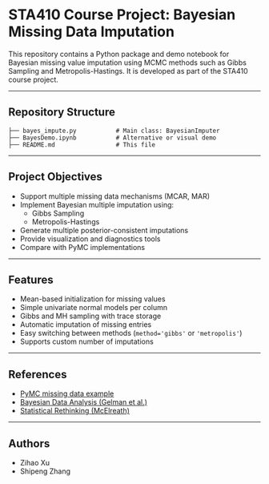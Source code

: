 # STA410 Course Project: Bayesian Missing Data Imputation

This repository contains a Python package and demo notebook for Bayesian missing value imputation using MCMC methods such as Gibbs Sampling and Metropolis-Hastings. It is developed as part of the STA410 course project.

---

## Repository Structure

```
├── bayes_impute.py           # Main class: BayesianImputer
├── BayesDemo.ipynb           # Alternative or visual demo
├── README.md                 # This file
```

---

##  Project Objectives

- Support multiple missing data mechanisms (MCAR, MAR)
- Implement Bayesian multiple imputation using:
  - Gibbs Sampling
  - Metropolis-Hastings
- Generate multiple posterior-consistent imputations
- Provide visualization and diagnostics tools
- Compare with PyMC implementations
---

## Features

- Mean-based initialization for missing values
- Simple univariate normal models per column
- Gibbs and MH sampling with trace storage
- Automatic imputation of missing entries
- Easy switching between methods (`method='gibbs'` or `'metropolis'`)
- Supports custom number of imputations

---
##  References

- [PyMC missing data example](https://www.pymc.io/projects/examples/en/latest/howto/Missing_Data_Imputation.html)
- [Bayesian Data Analysis (Gelman et al.)](http://www.stat.columbia.edu/~gelman/book/)
- [Statistical Rethinking (McElreath)](https://xcelab.net/rm/statistical-rethinking/)

---

##  Authors

- Zihao Xu
- Shipeng Zhang
